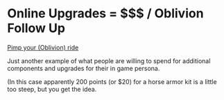 Online Upgrades = $$$ / Oblivion Follow Up
=========================================

[Pimp your (Oblivion) ride](http://www.majornelson.com/2006/04/03/pimp-your-oblivion-ride/)

Just another example of what people are willing to spend for additional components and upgrades for their in game persona.

(In this case apparently 200 points (or $20) for a horse armor kit is a little too steep, but you get the idea.
